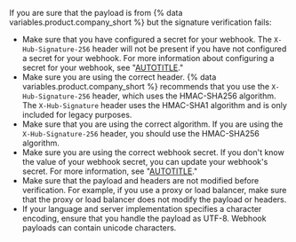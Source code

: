 If you are sure that the payload is from {% data variables.product.company_short %} but the signature verification fails:

* Make sure that you have configured a secret for your webhook. The `X-Hub-Signature-256` header will not be present if you have not configured a secret for your webhook. For more information about configuring a secret for your webhook, see "[AUTOTITLE](/webhooks/using-webhooks/editing-webhooks)."
* Make sure you are using the correct header. {% data variables.product.company_short %} recommends that you use the `X-Hub-Signature-256` header, which uses the HMAC-SHA256 algorithm. The `X-Hub-Signature` header uses the HMAC-SHA1 algorithm and is only included for legacy purposes.
* Make sure that you are using the correct algorithm. If you are using the `X-Hub-Signature-256` header, you should use the HMAC-SHA256 algorithm.
* Make sure you are using the correct webhook secret. If you don't know the value of your webhook secret, you can update your webhook's secret. For more information, see "[AUTOTITLE](/webhooks/using-webhooks/editing-webhooks)."
* Make sure that the payload and headers are not modified before verification. For example, if you use a proxy or load balancer, make sure that the proxy or load balancer does not modify the payload or headers.
* If your language and server implementation specifies a character encoding, ensure that you handle the payload as UTF-8. Webhook payloads can contain unicode characters.
